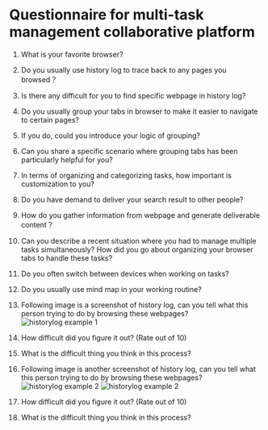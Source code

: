 # Questionnaire for multi-task management collaborative platform

1.	What is your favorite browser?
2.	Do you usually use history log to trace back to any pages you browsed？

3.	Is there any difficult for you to find specific webpage in history log?

4.	Do you usually group your tabs in browser to make it easier to navigate to certain pages?

5.	If you do, could you introduce your logic of grouping?
6.	Can you share a specific scenario where grouping tabs has been particularly helpful for you?

7.	In terms of organizing and categorizing tasks, how important is customization to you?

8.	Do you have demand to deliver your search result to other people?

9.	How do you gather information from webpage and generate deliverable content？

10.	Can you describe a recent situation where you had to manage multiple tasks simultaneously? How did you go about organizing your browser tabs to handle these tasks?

11.	Do you often switch between devices when working on tasks?

12.	Do you usually use mind map in your working routine?

13.	Following image is a screenshot of history log, can you tell what this person trying to do by browsing these webpages?
 ![historylog example 1](https://github.com/Vis4Sense/student-projects/blob/main/2023-2024/jiaqi-li/interview/example_1.png)

14.	How difficult did you figure it out? (Rate out of 10)

15.	What is the difficult thing you think in this process?

16.	Following image is another screenshot of history log, can you tell what this person trying to do by browsing these webpages?
    ![historylog example 2](https://github.com/Vis4Sense/student-projects/blob/main/2023-2024/jiaqi-li/interview/example_2_1.png)
    ![historylog example 2](https://github.com/Vis4Sense/student-projects/blob/main/2023-2024/jiaqi-li/interview/example_2_2.png)
 

17.	How difficult did you figure it out? (Rate out of 10)

18.	What is the difficult thing you think in this process?
#